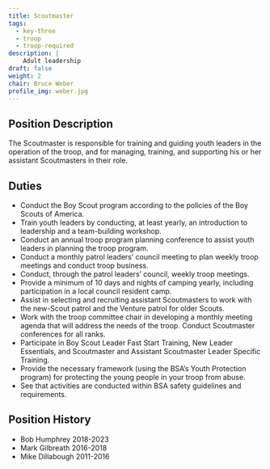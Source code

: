 ```yaml
---
title: Scoutmaster
tags:
  - key-three
  - troop
  - troop-required
description: |
    Adult leadership
draft: false
weight: 2
chair: Bruce Weber
profile_img: weber.jpg
---
```


## Position Description

The Scoutmaster is responsible for training and guiding youth leaders in the
operation of the troop, and for managing, training, and supporting his or her
assistant Scoutmasters in their role.

## Duties

- Conduct the Boy Scout program according to the policies of the Boy Scouts of
  America.
- Train youth leaders by conducting, at least yearly, an introduction to
  leadership and a team-building workshop.
- Conduct an annual troop program planning conference to assist youth leaders in
  planning the troop program.
- Conduct a monthly patrol leaders’ council meeting to plan weekly troop
  meetings and conduct troop business.
- Conduct, through the patrol leaders’ council, weekly troop meetings.
- Provide a minimum of 10 days and nights of camping yearly, including
  participation in a local council resident camp.
- Assist in selecting and recruiting assistant Scoutmasters to work with the
  new-Scout patrol and the Venture patrol for older Scouts.
- Work with the troop committee chair in developing a monthly meeting agenda
  that will address the needs of the troop. Conduct Scoutmaster conferences for
  all ranks.
- Participate in Boy Scout Leader Fast Start Training, New Leader Essentials,
  and Scoutmaster and Assistant Scoutmaster Leader Specific Training.
- Provide the necessary framework (using the BSA’s Youth Protection program) for
  protecting the young people in your troop from abuse.
- See that activities are conducted within BSA safety guidelines and
  requirements.

## Position History

- Bob Humphrey 2018-2023
- Mark Gilbreath 2016-2018
- Mike Dillabough 2011-2016
